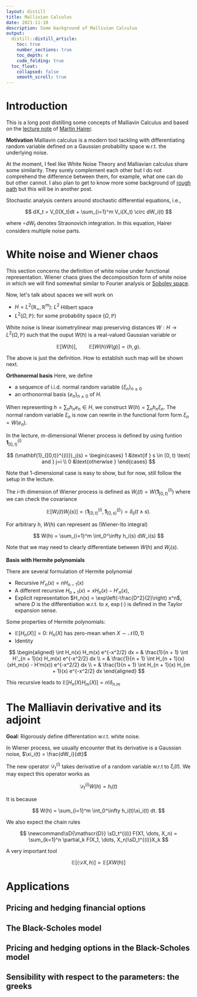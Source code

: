 ```yaml
---
layout: distill
title: Mallivian Calculus
date: 2021-11-10
description: Some background of Mallivian Calculus
output: 
  distill::distill_article:
    toc: true
    number_sections: true
    toc_depth: 4
    code_folding: true
  toc_float: 
    collapsed: false
    smooth_scroll: true
---
```


# Introduction

This is a long post distilling some concepts of Malliavin Calculus and based on the <a href="http://hairer.org/notes/Malliavin.pdf">lecture note</a> of <a href="https://en.wikipedia.org/wiki/Martin_Hairer"> Martin Hairer</a>. 

**Motivation** Malliavin calculus is a modern tool tackling with differentiating random variable defined on a Gaussian probability space w.r.t. the underlying noise.

At the moment, I feel like White Noise Theory and Malliavian calculus share some similarity. They surely complement each other but I do not comprehend the difference between them, for example, what one can do but other cannot.
I also plan to get to know more some background of <a href="http://www.hairer.org/notes/RoughPaths.pdf">rough path</a> but this will be in another post. 

Stochastic analysis centers around stochastic differential equations, i.e.,

$$
dX_t = V_0(X_t)dt + \sum_{i=1}^m V_i(X_t) \circ dW_i(t)
$$

where $\circ dW_t$ denotes Straonovich integration. In this equation, Hairer considers multiple noise parts. 

# White noise and Wiener chaos

This section concerns the definition of white noise under functional representation. Wiener chaos gives the decomposition form of white noise in which we will find somewhat similar to Fourier analysis or <a href="Sobolev space">Sobolev space</a>. 

Now, let's talk about spaces we will work on

- $H = L^2(\mathbb{R}_+, \mathbb{R}^m)$: $L^2$ Hilbert space
- $L^2(\Omega, \mathbb{P})$: for some probability space $(\Omega, \mathbb{P})$

White noise is linear isometry<dt-fn>linear map preserving distance</dt-fn>s $W: H \to L^2(\Omega, \mathbb{P})$ such that the ouput $W(h)$ is a real-valued Gaussian variable or

$$\mathbb{E}[W(h)], \qquad \mathbb{E}[W(h)W(g)] = \langle h, g \rangle.$$

The above is just the definition. How to establish such map will be shown next.

**Orthonormal basis** Here, we define 
- a sequence of i.i.d. normal random variable $\{\xi_n\}_{n\geq 0}$
- an orthonormal basis $\{e_n\}_{n \geq 0}$ of $H$. 

When representing $h = \sum_n h_n e_n \in H$, we construct $W(h)=\sum_n h_n \xi_n$. The normal random variable $\xi_n$ is now can rewrite in the functional form form $\xi_n = W(e_n)$.

In the lecture, $m$-dimensional Wiener process is defined by using funtion $\mathbf{1}_{[0,t)}^{(i)}$

$$
(\mathbf{1}_{[0,t)}^{(i)})_j(s) = \begin{cases}
   1 &\text{if } s \in [0, t) \text{ and } j=i \\
   0 &\text{otherwise } 
\end{cases}
$$

Note that 1-dimensional case is easy to show, but for now, still follow the setup in the lecture. 

The $i$-th dimension of Wiener process is defined as $W_i(t) = W(\mathbf{1}_{[0,t)}^{(i)})$ where we can check the covariance 

$$
\mathbb{E}[W_i(t)W_j(s)] = \langle \mathbf{1}_{[0,t)}^{(i)}, \mathbf{1}_{[0,s)}^{(j)} \rangle = \delta_{ij}(t \wedge s).
$$

For arbitrary $h$, $W(h)$ can represent as (Wiener-Ito integral)

$$
W(h) = \sum_{i=1}^m \int_0^\infty h_i(s) dW_i(s)
$$

Note that we may need to clearly differentiate between $W(h)$ and $W_i(s)$. 

**Basis with Hermite polynomials**

There are several formulation of Hermite polynomial

- Recursive $H'_n(x) = n H_{n-1}(x)$
- A different recursive $H_{n + 1}(x) = xH_n(x) - H'_n(x)$, 
- Explicit representation $H_n(x) = \exp\left(-\frac{D^2}{2}\right) x^n$, where $D$ is the differentiation w.r.t. to $x$, $\exp(\cdot)$ is defined in the Taylor expansion sense. 

Some properties of Hermite polynomials:

- $\mathbb{E}[H_n(X)] = 0$: $H_n(X)$ has zero-mean when $X \sim \mathcal{N}(0,1)$
- Identity 

$$
\begin{aligned}
\int H_n(x) H_m(x) e^{-x^2/2} dx  = & 
\frac{1}{n + 1} \int H'_{n + 1}(x) H_m(x) e^{-x^2/2} dx \\
 = & \frac{1}{n + 1} \int H_{n + 1}(x) (xH_m(x) - H'm(x)) e^{-x^2/2} dx \\
 = & \frac{1}{n + 1} \int H_{n + 1}(x) H_{m + 1}(x) e^{-x^2/2} dx
\end{aligned}
$$

This recursive leads to $\mathbb{E}[H_n(X)H_m(X)] = n! \delta_{n.m}$

# The Malliavin derivative and its adjoint

**Goal**: Rigorously define differentation w.r.t. white noise. 

In Wiener process, we usually encounter that its derivative is a Gaussian noise, $\xi_i(t) = \frac{dW_i}{dt}$

The new operator $\mathscr{D}_t^{(i)}$ takes derivative of a random variable w.r.t to $\xi_i(t)$. We may expect this operator works as

$$
\mathscr{D}_t^{(i)} W(h) = h_i(t)
$$

It is because 

$$
W(h) = \sum_{i=1}^m \int_0^\infty h_i(t)\xi_i(t) dt.
$$

We also expect the chain rules


$$
\newcommand\sD{\mathscr{D}}
\sD_t^{(i)} F(X1, \dots, X_n) = \sum_{k=1}^n \partial_k F(X_1, \dots, X_n)\sD_t^{(i)}X_k
$$


A very important tool

$$
\mathbb{E}[\langle \mathscr{D}X, h\rangle] = \mathbb{E}[XW(h)]
$$


# Applications

## Pricing and hedging financial options

## The Black-Scholes model

## Pricing and hedging options in the Black-Scholes model

## Sensibility with respect to the parameters: the greeks
